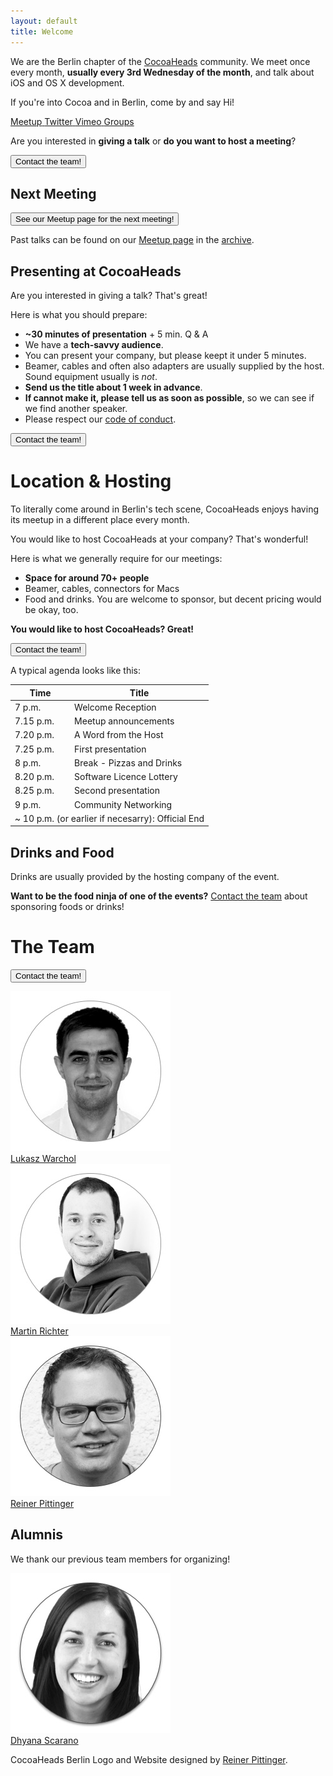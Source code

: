 ```yaml
---
layout: default
title: Welcome
---
```


We are the Berlin chapter of the [CocoaHeads](http://www.cocoaheads.org) community. We meet once every month, **usually every 3rd Wednesday of the month**, and talk about iOS and OS X development. 

If you're into Cocoa and in Berlin, come by and say Hi!

<div class="container-fluid" id="social-buttons">
  <a class="meetup" href="http://www.meetup.com/Cocoaheads-Berlin/">
    <span class="title">Meetup</span>
  </a>
	<a class="twitter" href="https://twitter.com/cocoaheads_BER">
		<span class="title">Twitter</span>
	</a>
	<a class="vimeo" href="https://vimeo.com/channels/cocoaheadsberlin">
		<span clasS="title">Vimeo</span>
	</a>
	<a class="google" href="http://groups.google.com/group/berlin-cocoaheads?hl=de">
		<span class="title">Groups</span>
	</a>
	<div class="clear"></div>
</div>

<div id="talk-survey" class="drop-shadow lifted">
    <p>Are you interested in <strong>giving a talk</strong> or <strong>do you want to host a meeting</strong>?</p><p class="text-center"><a href="mailto:&#116;&#101;&#097;&#109;&#064;&#099;&#111;&#099;&#111;&#097;&#104;&#101;&#097;&#100;&#115;&#045;&#098;&#101;&#114;&#108;&#105;&#110;&#046;&#111;&#114;&#103;"><button>Contact the team!</button></a></p>
</div>

<section class="next-meeting">

# Next Meeting

<a href="http://www.meetup.com/Cocoaheads-Berlin/"><button>See our Meetup page for the next meeting!</button></a>

Past talks can be found on our [Meetup page](http://www.meetup.com/Cocoaheads-Berlin/) in the [archive](talks-archive.html).

</section>

<section class="presenting">

# Presenting at CocoaHeads

Are you interested in giving a talk? That's great!

Here is what you should prepare:

- **~30 minutes of presentation** + 5 min. Q & A
- We have a **tech-savvy audience**.
- You can present your company, but please keept it under 5 minutes.
- Beamer, cables and often also adapters are usually supplied by the host. Sound equipment usually is *not*.
- **Send us the title about 1 week in advance**.
- **If cannot make it, please tell us as soon as possible**, so we can see if we find another speaker.
- Please respect our [code of conduct](code-of-conduct.html).

<p><a href="mailto:&#116;&#101;&#097;&#109;&#064;&#099;&#111;&#099;&#111;&#097;&#104;&#101;&#097;&#100;&#115;&#045;&#098;&#101;&#114;&#108;&#105;&#110;&#046;&#111;&#114;&#103;"><button>Contact the team!</button></a></p>

</section>

<a name="location"></a>

# Location & Hosting

To literally come around in Berlin's tech scene, CocoaHeads enjoys having its meetup in a different place every month. 

You would like to host CocoaHeads at your company? That's wonderful!

Here is what we generally require for our meetings:

- **Space for around 70+ people**
- Beamer, cables, connectors for Macs
- Food and drinks. You are welcome to sponsor, but decent pricing would be okay, too.

<div id="talk-survey" class="drop-shadow lifted">
    <p><strong>You would like to host CocoaHeads? Great!</strong></p>
    <p class="text-center"><a href="mailto:&#116;&#101;&#097;&#109;&#064;&#099;&#111;&#099;&#111;&#097;&#104;&#101;&#097;&#100;&#115;&#045;&#098;&#101;&#114;&#108;&#105;&#110;&#046;&#111;&#114;&#103;"><button>Contact the team!</button></a></p>
</div>

A typical agenda looks like this:

<div class="row">
	<div class="col-md-8">
		<table class="table">
			<thead>
				<tr>
					<th width="30%">Time</th>
					<th>Title</th>
				</tr>
			</thead>
			<tr>
				<td>7 p.m.</td>
				<td>Welcome Reception</td>
			</tr>
			<tr>
				<td>7.15 p.m.</td>
				<td>Meetup announcements</td>
			</tr>
			<tr>
				<td>7.20 p.m.</td>
				<td>A Word from the Host</td>
			</tr>
			<tr>
				<td>7.25 p.m.</td>
				<td>First presentation</td>
			</tr>
			<tr>
				<td>8 p.m.</td>
				<td>Break - Pizzas and Drinks</td>
			</tr>
			<tr>
				<td>8.20 p.m.</td>
				<td>Software Licence Lottery</td>
			</tr>
			<tr>
				<td>8.25 p.m.</td>
				<td>Second presentation</td>
			</tr>
			<tr>
				<td>9 p.m.</td>
				<td>Community Networking</td>
			</tr>
			<tr>
				<td colspan="2">~ 10 p.m. (or earlier if necesarry): Official End</td>
			</tr>
		</table>
	</div>

</div>

## Drinks and Food

Drinks are usually provided by the hosting company of the event. 

**Want to be the food ninja of one of the events?** [Contact the team](#team) about sponsoring foods or drinks!

# The Team
<a id="team"></a>
<p><a href="mailto:&#116;&#101;&#097;&#109;&#064;&#099;&#111;&#099;&#111;&#097;&#104;&#101;&#097;&#100;&#115;&#045;&#098;&#101;&#114;&#108;&#105;&#110;&#046;&#111;&#114;&#103;"><button>Contact the team!</button></a></p>
<div class="row" id="team-list">
  <div class="col-md-3 col-xs-3 text-center"><a href="https://twitter.com/warcholuke"><img src="images/team-lukasz.jpg" class="img-responsive"><br/>Lukasz Warchol</a></div>
  <div class="col-md-3 col-xs-3 text-center"><a href="https://twitter.com/richeterre"><img src="images/team-martin.jpg" class="img-responsive"><br/><span >Martin Richter</span></a></div>
  <div class="col-md-3 col-xs-3 text-center"><a href="https://twitter.com/rpitting/"><img src="images/team-reiner.jpg" class="img-responsive"><br/>Reiner Pittinger</a></div>
</div>

## Alumnis

We thank our previous team members for organizing!

<div class="row">
  <div class="col-md-3 col-xs-3 text-center"><a href="https://twitter.com/dhyanascarano/"><img src="images/team-dhyana.jpg" class="img-responsive"><br/>Dhyana Scarano</a></div>
</div>

<script>!function(d,s,id){var js,fjs=d.getElementsByTagName(s)[0];if(!d.getElementById(id)){js=d.createElement(s); js.id=id;js.async=true;js.src="https://secure.meetup.com/script/577045002335750872971/api/mu.btns.js?id=d8gmi7g0lpfphds73fejqnauo4";fjs.parentNode.insertBefore(js,fjs);}}(document,"script","mu-bootjs");</script>

<p class="footer">CocoaHeads Berlin Logo and Website designed by <a href="http://www.digital-wave.de">Reiner Pittinger</a>.</p>
